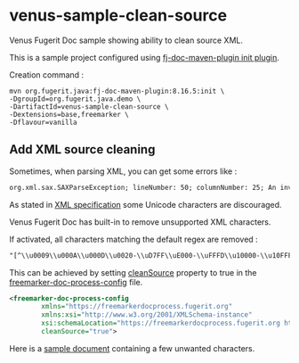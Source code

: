 # venus-sample-clean-source

Venus Fugerit Doc sample showing ability to clean source XML.

This is a sample project configured using [fj-doc-maven-plugin init plugin](https://venusdocs.fugerit.org/guide/#maven-plugin-goal-init).

Creation command :

```shell
mvn org.fugerit.java:fj-doc-maven-plugin:8.16.5:init \
-DgroupId=org.fugerit.java.demo \
-DartifactId=venus-sample-clean-source \
-Dextensions=base,freemarker \
-Dflavour=vanilla
```

## Add XML source cleaning

Sometimes, when parsing XML, you can get some errors like : 

```txt
org.xml.sax.SAXParseException; lineNumber: 50; columnNumber: 25; An invalid XML character (Unicode: 0x2) was found in the element content of the document.
```

As stated in [XML specification](https://www.w3.org/TR/xml/#charsets) some Unicode characters are discouraged.

Venus Fugerit Doc has built-in to remove unsupported XML characters.

If activated, all characters matching the default regex are removed : 

```txt
"[^\\u0009\\u000A\\u000D\\u0020-\\uD7FF\\uE000-\\uFFFD\\u10000-\\u10FFF]+"
```

This can be achieved by setting [cleanSource](https://venusdocs.fugerit.org/guide/#doc-freemarker-config) property to true in the [freemarker-doc-process-config](src/main/resources/venus-sample-clean-source/fm-doc-process-config.xml) file.

```xml
<freemarker-doc-process-config
        xmlns="https://freemarkerdocprocess.fugerit.org"
        xmlns:xsi="http://www.w3.org/2001/XMLSchema-instance"
        xsi:schemaLocation="https://freemarkerdocprocess.fugerit.org https://www.fugerit.org/data/java/doc/xsd/freemarker-doc-process-1-0.xsd"
        cleanSource="true">
```

Here is a [sample document](src/main/resources/venus-sample-clean-source/template/document.ftl) containing a few unwanted characters.